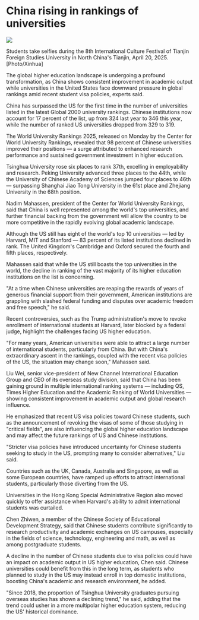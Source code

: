 China rising in rankings of universities
========================================

![](https://img2.chinadaily.com.cn/images/202506/04/683f8220a310a04a96799e96.jpeg)

Students take selfies during the 8th International Culture Festival of Tianjin Foreign Studies University in North China's Tianjin, April 20, 2025. \[Photo/Xinhua\]

The global higher education landscape is undergoing a profound transformation, as China shows consistent improvement in academic output while universities in the United States face downward pressure in global rankings amid recent student visa policies, experts said.

China has surpassed the US for the first time in the number of universities listed in the latest Global 2000 university rankings. Chinese institutions now account for 17 percent of the list, up from 324 last year to 346 this year, while the number of ranked US universities dropped from 329 to 319.

The World University Rankings 2025, released on Monday by the Center for World University Rankings, revealed that 98 percent of Chinese universities improved their positions — a surge attributed to enhanced research performance and sustained government investment in higher education.

Tsinghua University rose six places to rank 37th, excelling in employability and research. Peking University advanced three places to the 44th, while the University of Chinese Academy of Sciences jumped four places to 46th — surpassing Shanghai Jiao Tong University in the 61st place and Zhejiang University in the 68th position.

Nadim Mahassen, president of the Center for World University Rankings, said that China is well represented among the world's top universities, and further financial backing from the government will allow the country to be more competitive in the rapidly evolving global academic landscape.

Although the US still has eight of the world's top 10 universities — led by Harvard, MIT and Stanford — 83 percent of its listed institutions declined in rank. The United Kingdom's Cambridge and Oxford secured the fourth and fifth places, respectively.

Mahassen said that while the US still boasts the top universities in the world, the decline in ranking of the vast majority of its higher education institutions on the list is concerning.

"At a time when Chinese universities are reaping the rewards of years of generous financial support from their government, American institutions are grappling with slashed federal funding and disputes over academic freedom and free speech," he said.

Recent controversies, such as the Trump administration's move to revoke enrollment of international students at Harvard, later blocked by a federal judge, highlight the challenges facing US higher education.

"For many years, American universities were able to attract a large number of international students, particularly from China. But with China's extraordinary ascent in the rankings, coupled with the recent visa policies of the US, the situation may change soon," Mahassen said.

Liu Wei, senior vice-president of New Channel International Education Group and CEO of its overseas study division, said that China has been gaining ground in multiple international ranking systems — including QS, Times Higher Education and the Academic Ranking of World Universities — showing consistent improvement in academic output and global research influence.

He emphasized that recent US visa policies toward Chinese students, such as the announcement of revoking the visas of some of those studying in "critical fields", are also influencing the global higher education landscape and may affect the future rankings of US and Chinese institutions.

"Stricter visa policies have introduced uncertainty for Chinese students seeking to study in the US, prompting many to consider alternatives," Liu said.

Countries such as the UK, Canada, Australia and Singapore, as well as some European countries, have ramped up efforts to attract international students, particularly those diverting from the US.

Universities in the Hong Kong Special Administrative Region also moved quickly to offer assistance when Harvard's ability to admit international students was curtailed.

Chen Zhiwen, a member of the Chinese Society of Educational Development Strategy, said that Chinese students contribute significantly to research productivity and academic exchanges on US campuses, especially in the fields of science, technology, engineering and math, as well as among postgraduate students.

A decline in the number of Chinese students due to visa policies could have an impact on academic output in US higher education, Chen said. Chinese universities could benefit from this in the long term, as students who planned to study in the US may instead enroll in top domestic institutions, boosting China's academic and research environment, he added.

"Since 2018, the proportion of Tsinghua University graduates pursuing overseas studies has shown a declining trend," he said, adding that the trend could usher in a more multipolar higher education system, reducing the US' historical dominance.

